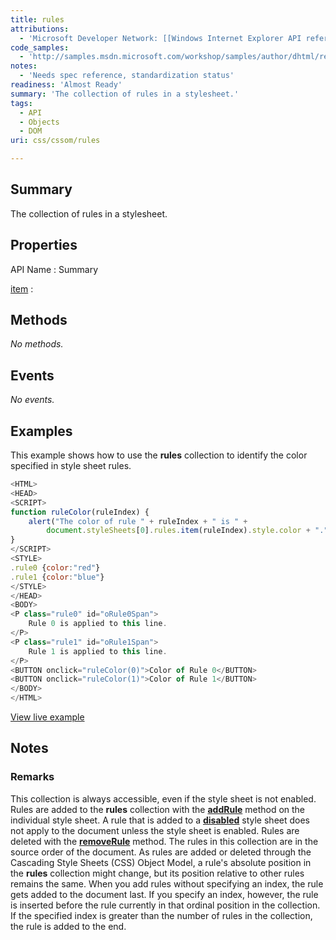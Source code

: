 ```yaml
---
title: rules
attributions:
  - 'Microsoft Developer Network: [[Windows Internet Explorer API reference](http://msdn.microsoft.com/en-us/library/ie/hh828809%28v=vs.85%29.aspx) Article]'
code_samples:
  - 'http://samples.msdn.microsoft.com/workshop/samples/author/dhtml/refs/rules_1.htm'
notes:
  - 'Needs spec reference, standardization status'
readiness: 'Almost Ready'
summary: 'The collection of rules in a stylesheet.'
tags:
  - API
  - Objects
  - DOM
uri: css/cssom/rules

---
```

## Summary

The collection of rules in a stylesheet.

## Properties

API Name
:   Summary

[item](/css/cssom/rules/item)
:

## Methods

*No methods.*

## Events

*No events.*

## Examples

This example shows how to use the **rules** collection to identify the color specified in style sheet rules.

``` js
<HTML>
<HEAD>
<SCRIPT>
function ruleColor(ruleIndex) {
    alert("The color of rule " + ruleIndex + " is " +
        document.styleSheets[0].rules.item(ruleIndex).style.color + ".");
}
</SCRIPT>
<STYLE>
.rule0 {color:"red"}
.rule1 {color:"blue"}
</STYLE>
</HEAD>
<BODY>
<P class="rule0" id="oRule0Span">
    Rule 0 is applied to this line.
</P>
<P class="rule1" id="oRule1Span">
    Rule 1 is applied to this line.
</P>
<BUTTON onclick="ruleColor(0)">Color of Rule 0</BUTTON>
<BUTTON onclick="ruleColor(1)">Color of Rule 1</BUTTON>
</BODY>
</HTML>
```

[View live example](http://samples.msdn.microsoft.com/workshop/samples/author/dhtml/refs/rules_1.htm)

## Notes

### Remarks

This collection is always accessible, even if the style sheet is not enabled. Rules are added to the **rules** collection with the [**addRule**](/css/cssom/methods/addRule) method on the individual style sheet. A rule that is added to a [**disabled**](/html/attributes/disabled) style sheet does not apply to the document unless the style sheet is enabled. Rules are deleted with the [**removeRule**](/css/cssom/methods/removeRule) method. The rules in this collection are in the source order of the document. As rules are added or deleted through the Cascading Style Sheets (CSS) Object Model, a rule's absolute position in the **rules** collection might change, but its position relative to other rules remains the same. When you add rules without specifying an index, the rule gets added to the document last. If you specify an index, however, the rule is inserted before the rule currently in that ordinal position in the collection. If the specified index is greater than the number of rules in the collection, the rule is added to the end.
